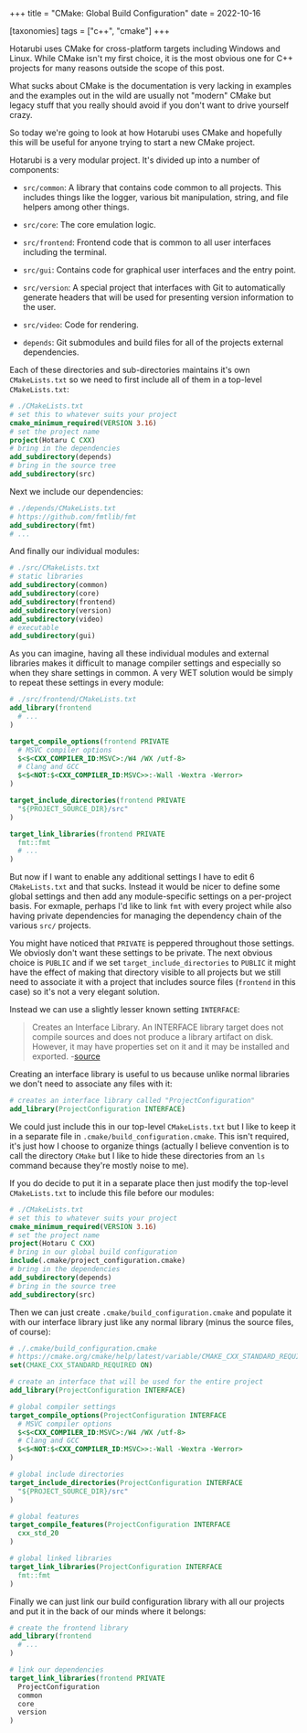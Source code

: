 +++
title = "CMake: Global Build Configuration"
date = 2022-10-16

[taxonomies]
tags = ["c++", "cmake"]
+++

Hotarubi uses CMake for cross-platform targets including Windows and Linux. While CMake isn't my first choice, it is the most obvious one for C++ projects for many reasons outside the scope of this post.

What sucks about CMake is the documentation is very lacking in examples and the examples out in the wild are usually not "modern" CMake but legacy stuff that you really should avoid if you don't want to drive yourself crazy.

So today we're going to look at how Hotarubi uses CMake and hopefully this will be useful for anyone trying to start a new CMake project.

Hotarubi is a very modular project. It's divided up into a number of components:

- `src/common`: A library that contains code common to all projects. This includes things like the logger, various bit manipulation, string, and file helpers among other things.

- `src/core`: The core emulation logic.

- `src/frontend`: Frontend code that is common to all user interfaces including the terminal.

- `src/gui`: Contains code for graphical user interfaces and the entry point.

- `src/version`: A special project that interfaces with Git to automatically generate headers that will be used for presenting version information to the user.

- `src/video`: Code for rendering.

- `depends`: Git submodules and build files for all of the projects external dependencies.

Each of these directories and sub-directories maintains it's own `CMakeLists.txt` so we need to first include all of them in a top-level `CMakeLists.txt`:

```cmake
# ./CMakeLists.txt
# set this to whatever suits your project
cmake_minimum_required(VERSION 3.16)
# set the project name
project(Hotaru C CXX)
# bring in the dependencies
add_subdirectory(depends)
# bring in the source tree
add_subdirectory(src)
```
Next we include our dependencies:

```cmake
# ./depends/CMakeLists.txt
# https://github.com/fmtlib/fmt
add_subdirectory(fmt)
# ...
```
And finally our individual modules:
```cmake
# ./src/CMakeLists.txt
# static libraries
add_subdirectory(common)
add_subdirectory(core)
add_subdirectory(frontend)
add_subdirectory(version)
add_subdirectory(video)
# executable
add_subdirectory(gui)
```
As you can imagine, having all these individual modules and external libraries makes it difficult to manage compiler settings and especially so when they share settings in common. A very WET solution would be simply to repeat these settings in every module:
```cmake
# ./src/frontend/CMakeLists.txt
add_library(frontend
  # ...
)

target_compile_options(frontend PRIVATE
  # MSVC compiler options
  $<$<CXX_COMPILER_ID:MSVC>:/W4 /WX /utf-8>
  # Clang and GCC
  $<$<NOT:$<CXX_COMPILER_ID:MSVC>>:-Wall -Wextra -Werror>
)

target_include_directories(frontend PRIVATE
  "${PROJECT_SOURCE_DIR}/src"
)

target_link_libraries(frontend PRIVATE
  fmt::fmt
  # ...
)
```
But now if I want to enable any additional settings I have to edit 6 `CMakeLists.txt` and that sucks. Instead it would be nicer to define some global settings and then add any module-specific settings on a per-project basis. For exmaple, perhaps I'd like to link `fmt` with every project while also having private dependencies for managing the dependency chain of the various `src/` projects. 

You might have noticed that `PRIVATE` is peppered throughout those settings. We obviosly don't want these settings to be private. The next obvious choice is `PUBLIC` and if we set `target_include_directories` to `PUBLIC` it might have the effect of making that directory visible to all projects but we still need to associate it with a project that includes source files (`frontend` in this case) so it's not a very elegant solution.

Instead we can use a slightly lesser known setting `INTERFACE`:
> Creates an Interface Library. An INTERFACE library target does not compile sources and does not produce a library artifact on disk. However, it may have properties set on it and it may be installed and exported.
> -[source](https://cmake.org/cmake/help/latest/command/add_library.html#interface-libraries)

Creating an interface library is useful to us because unlike normal libraries we don't need to associate any files with it:
```cmake
# creates an interface library called "ProjectConfiguration"
add_library(ProjectConfiguration INTERFACE)
```
We could just include this in our top-level `CMakeLists.txt` but I like to keep it in a separate file in `.cmake/build_configuration.cmake`. This isn't required, it's just how I choose to organize things (actually I believe convention is to call the directory `CMake` but I like to hide these directories from an `ls` command because they're mostly noise to me).

If you do decide to put it in a separate place then just modify the top-level `CMakeLists.txt` to include this file before our modules:
```cmake
# ./CMakeLists.txt
# set this to whatever suits your project
cmake_minimum_required(VERSION 3.16)
# set the project name
project(Hotaru C CXX)
# bring in our global build configuration
include(.cmake/project_configuration.cmake)
# bring in the dependencies
add_subdirectory(depends)
# bring in the source tree
add_subdirectory(src)
```
Then we can just create `.cmake/build_configuration.cmake` and populate it with our interface library just like any normal library (minus the source files, of course):
```cmake
# ./.cmake/build_configuration.cmake
# https://cmake.org/cmake/help/latest/variable/CMAKE_CXX_STANDARD_REQUIRED.html
set(CMAKE_CXX_STANDARD_REQUIRED ON)

# create an interface that will be used for the entire project
add_library(ProjectConfiguration INTERFACE)

# global compiler settings
target_compile_options(ProjectConfiguration INTERFACE
  # MSVC compiler options
  $<$<CXX_COMPILER_ID:MSVC>:/W4 /WX /utf-8>
  # Clang and GCC
  $<$<NOT:$<CXX_COMPILER_ID:MSVC>>:-Wall -Wextra -Werror>
)

# global include directories
target_include_directories(ProjectConfiguration INTERFACE 
  "${PROJECT_SOURCE_DIR}/src"
)

# global features
target_compile_features(ProjectConfiguration INTERFACE
  cxx_std_20
)

# global linked libraries
target_link_libraries(ProjectConfiguration INTERFACE
  fmt::fmt
)
```
Finally we can just link our build configuration library with all our projects and put it in the back of our minds where it belongs:
```cmake
# create the frontend library
add_library(frontend
  # ...
)

# link our dependencies
target_link_libraries(frontend PRIVATE
  ProjectConfiguration
  common
  core
  version
)
```
